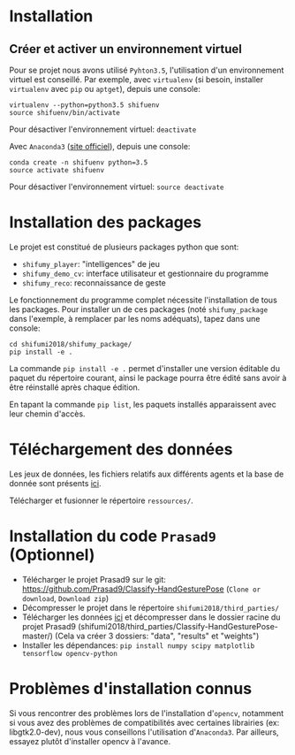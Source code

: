 # Installation

## Créer et activer un environnement virtuel
Pour se projet nous avons utilisé `Pyhton3.5`, l'utilisation d'un environnement virtuel est conseillé.
Par exemple, avec `virtualenv` (si besoin, installer `virtualenv` avec `pip` ou `aptget`), depuis une console:

```
virtualenv --python=python3.5 shifuenv
source shifuenv/bin/activate
```

Pour désactiver l'environnement virtuel: `deactivate`

Avec `Anaconda3` ([site officiel](https://www.anaconda.com/download/#linux)), depuis une console:

```
conda create -n shifuenv python=3.5
source activate shifuenv
```

Pour désactiver l'environnement virtuel: `source deactivate`

# Installation des packages

Le projet est constitué de plusieurs packages python que sont:
- `shifumy_player`: "intelligences" de jeu
- `shifumy_demo_cv`: interface utilisateur et gestionnaire du programme
- `shifumy_reco`: reconnaissance de geste

Le fonctionnement du programme complet nécessite l'installation de tous les packages. Pour installer un de ces packages (noté `shifumy_package` dans l'exemple, à remplacer par les noms adéquats), tapez dans une console:

```
cd shifumi2018/shifumy_package/
pip install -e .
```

La commande `pip install -e .` permet d'installer une version éditable du paquet du répertoire courant, ainsi le package pourra être édité sans avoir à être réinstallé après chaque édition.

En tapant la commande `pip list`, les paquets installés apparaissent avec leur chemin d'accès.

# Téléchargement des données
Les jeux de données, les fichiers relatifs aux différents agents et la base de donnée sont présents [ici](https://drive.google.com/drive/folders/158l9e82MdSisJ9BTd83O2n1_H1X-S_7D?usp=sharing).

Télécharger et fusionner le répertoire `ressources/`.

# Installation du code `Prasad9` (Optionnel)
* Télécharger le projet Prasad9 sur le git:
  https://github.com/Prasad9/Classify-HandGesturePose
  (`Clone or download`, `Download zip`)
* Décompresser le projet dans le répertoire `shifumi2018/third_parties/`
* Télécharger les données [ici](https://lmb.informatik.uni-freiburg.de/projects/hand3d/ColorHandPose3D_data_v3.zip)
  et décompresser dans le dossier racine du projet Prasad9 (shifumi2018/third_parties/Classify-HandGesturePose-master/)
(Cela va créer 3 dossiers: "data", "results" et "weights")
* Installer les dépendances:
`pip install numpy scipy matplotlib tensorflow opencv-python`

# Problèmes d'installation connus
Si vous rencontrer des problèmes lors de l'installation d'`opencv`, notamment si vous avez des problèmes de compatibilités avec certaines librairies (ex: libgtk2.0-dev), nous vous conseillons l'utilisation d'`Anaconda3`. Par ailleurs, essayez plutôt d'installer opencv à l'avance.